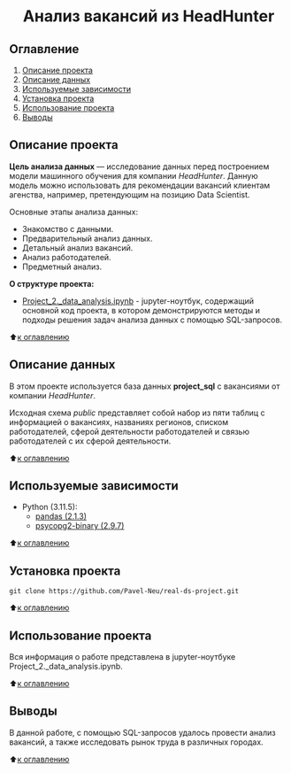
# <center> Анализ вакансий из HeadHunter </center>
## Оглавление
1. [Описание проекта](https://github.com/Pavel-Neu/real-ds-project/blob/master/README.md#Описание-проекта)
2. [Описание данных](https://github.com/Pavel-Neu/real-ds-project/blob/master/README.md#Описание-данных)
3. [Используемые зависимости](https://github.com/Pavel-Neu/real-ds-project/blob/master/README.md#Используемые-зависимости)
4. [Установка проекта](https://github.com/Pavel-Neu/real-ds-project/blob/master/README.md#Установка-проекта)
5. [Использование проекта](https://github.com/Pavel-Neu/real-ds-project/blob/master/README.md#Использование-проекта)
6. [Выводы](https://github.com/Pavel-Neu/real-ds-project/blob/master/README.md#Выводы)

## Описание проекта

**Цель анализа данных** — исследование данных перед построением модели машинного обучения для компании *HeadHunter*. Данную модель можно использовать для рекомендации вакансий клиентам агенства, например, претендующим на позицию Data Scientist.

Основные этапы анализа данных:
* Знакомство с данными.
* Предварительный анализ данных.
* Детальный анализ вакансий.
* Анализ работодателей.
* Предметный анализ.

**О структуре проекта:**
* [Project_2._data_analysis.ipynb](https://github.com/Pavel-Neu/real-ds-project/blob/master/Project_1/Project-1._data_analysis.ipynb) - jupyter-ноутбук, содержащий основной код проекта, в котором демонстрируются методы и подходы решения задач анализа данных с помощью SQL-запросов.

:arrow_up:[к оглавлению](https://github.com/Pavel-Neu/real-ds-project/blob/master/README.md#Оглавление)

## Описание данных
В этом проекте используется база данных **project_sql** с вакансиями от компании *HeadHunter*.

Исходная схема *public* представляет собой набор из пяти таблиц с информацией о вакансиях, названиях регионов, списком работодателей, сферой деятельности работодателей и связью работодателей с их сферой деятельности.

:arrow_up:[к оглавлению](https://github.com/Pavel-Neu/real-ds-project/blob/master/README.md#Оглавление)

## Используемые зависимости
* Python (3.11.5):
    * [pandas (2.1.3)](https://pandas.pydata.org)
    * [psycopg2-binary (2.9.7)](https://www.psycopg.org/docs/)

:arrow_up:[к оглавлению](https://github.com/Pavel-Neu/real-ds-project/blob/master/README.md#Оглавление)

## Установка проекта

```
git clone https://github.com/Pavel-Neu/real-ds-project.git
```

:arrow_up:[к оглавлению](https://github.com/Pavel-Neu/real-ds-project/blob/master/README.md#Оглавление)

## Использование проекта
Вся информация о работе представлена в jupyter-ноутбуке Project_2._data_analysis.ipynb.

:arrow_up:[к оглавлению](https://github.com/Pavel-Neu/real-ds-project/blob/master/README.md#Оглавление)

## Выводы
В данной работе, с помощью SQL-запросов удалось провести анализ вакансий, а также исследовать рынок труда в различных городах. 

:arrow_up:[к оглавлению](https://github.com/Pavel-Neu/real-ds-project/blob/master/README.md#Оглавление)